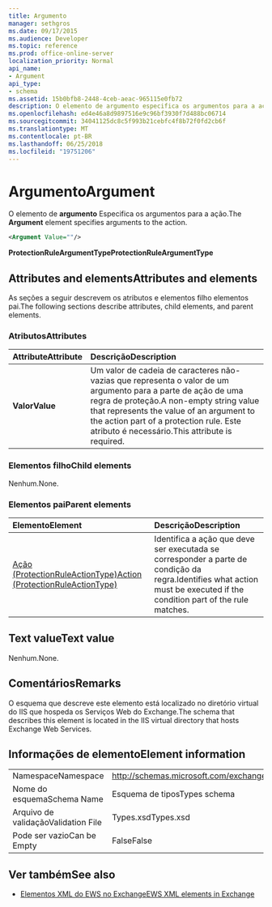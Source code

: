 ```yaml
---
title: Argumento
manager: sethgros
ms.date: 09/17/2015
ms.audience: Developer
ms.topic: reference
ms.prod: office-online-server
localization_priority: Normal
api_name:
- Argument
api_type:
- schema
ms.assetid: 15b0bfb8-2448-4ceb-aeac-965115e0fb72
description: O elemento de argumento especifica os argumentos para a ação.
ms.openlocfilehash: ed4e46a8d9897516e9c96bf3930f7d488bc06714
ms.sourcegitcommit: 34041125dc8c5f993b21cebfc4f8b72f0fd2cb6f
ms.translationtype: MT
ms.contentlocale: pt-BR
ms.lasthandoff: 06/25/2018
ms.locfileid: "19751206"
---
```

# <a name="argument"></a><span data-ttu-id="7ef05-103">Argumento</span><span class="sxs-lookup"><span data-stu-id="7ef05-103">Argument</span></span>

<span data-ttu-id="7ef05-104">O elemento de **argumento** Especifica os argumentos para a ação.</span><span class="sxs-lookup"><span data-stu-id="7ef05-104">The **Argument** element specifies arguments to the action.</span></span> 
  
```xml
<Argument Value=""/>
```

 <span data-ttu-id="7ef05-105">**ProtectionRuleArgumentType**</span><span class="sxs-lookup"><span data-stu-id="7ef05-105">**ProtectionRuleArgumentType**</span></span>
## <a name="attributes-and-elements"></a><span data-ttu-id="7ef05-106">Attributes and elements</span><span class="sxs-lookup"><span data-stu-id="7ef05-106">Attributes and elements</span></span>

<span data-ttu-id="7ef05-107">As seções a seguir descrevem os atributos e elementos filho elementos pai.</span><span class="sxs-lookup"><span data-stu-id="7ef05-107">The following sections describe attributes, child elements, and parent elements.</span></span>
  
### <a name="attributes"></a><span data-ttu-id="7ef05-108">Atributos</span><span class="sxs-lookup"><span data-stu-id="7ef05-108">Attributes</span></span>

|<span data-ttu-id="7ef05-109">**Attribute**</span><span class="sxs-lookup"><span data-stu-id="7ef05-109">**Attribute**</span></span>|<span data-ttu-id="7ef05-110">**Descrição**</span><span class="sxs-lookup"><span data-stu-id="7ef05-110">**Description**</span></span>|
|:-----|:-----|
|<span data-ttu-id="7ef05-111">**Valor**</span><span class="sxs-lookup"><span data-stu-id="7ef05-111">**Value**</span></span> <br/> |<span data-ttu-id="7ef05-112">Um valor de cadeia de caracteres não-vazias que representa o valor de um argumento para a parte de ação de uma regra de proteção.</span><span class="sxs-lookup"><span data-stu-id="7ef05-112">A non-empty string value that represents the value of an argument to the action part of a protection rule.</span></span> <span data-ttu-id="7ef05-113">Este atributo é necessário.</span><span class="sxs-lookup"><span data-stu-id="7ef05-113">This attribute is required.</span></span>  <br/> |
   
### <a name="child-elements"></a><span data-ttu-id="7ef05-114">Elementos filho</span><span class="sxs-lookup"><span data-stu-id="7ef05-114">Child elements</span></span>

<span data-ttu-id="7ef05-115">Nenhum.</span><span class="sxs-lookup"><span data-stu-id="7ef05-115">None.</span></span>
  
### <a name="parent-elements"></a><span data-ttu-id="7ef05-116">Elementos pai</span><span class="sxs-lookup"><span data-stu-id="7ef05-116">Parent elements</span></span>

|<span data-ttu-id="7ef05-117">**Elemento**</span><span class="sxs-lookup"><span data-stu-id="7ef05-117">**Element**</span></span>|<span data-ttu-id="7ef05-118">**Descrição**</span><span class="sxs-lookup"><span data-stu-id="7ef05-118">**Description**</span></span>|
|:-----|:-----|
|[<span data-ttu-id="7ef05-119">Ação (ProtectionRuleActionType)</span><span class="sxs-lookup"><span data-stu-id="7ef05-119">Action (ProtectionRuleActionType)</span></span>](action-protectionruleactiontype.md) <br/> |<span data-ttu-id="7ef05-120">Identifica a ação que deve ser executada se corresponder a parte de condição da regra.</span><span class="sxs-lookup"><span data-stu-id="7ef05-120">Identifies what action must be executed if the condition part of the rule matches.</span></span>  <br/> |
   
## <a name="text-value"></a><span data-ttu-id="7ef05-121">Text value</span><span class="sxs-lookup"><span data-stu-id="7ef05-121">Text value</span></span>

<span data-ttu-id="7ef05-122">Nenhum.</span><span class="sxs-lookup"><span data-stu-id="7ef05-122">None.</span></span>
  
## <a name="remarks"></a><span data-ttu-id="7ef05-123">Comentários</span><span class="sxs-lookup"><span data-stu-id="7ef05-123">Remarks</span></span>

<span data-ttu-id="7ef05-124">O esquema que descreve este elemento está localizado no diretório virtual do IIS que hospeda os Serviços Web do Exchange.</span><span class="sxs-lookup"><span data-stu-id="7ef05-124">The schema that describes this element is located in the IIS virtual directory that hosts Exchange Web Services.</span></span>
  
## <a name="element-information"></a><span data-ttu-id="7ef05-125">Informações de elemento</span><span class="sxs-lookup"><span data-stu-id="7ef05-125">Element information</span></span>

|||
|:-----|:-----|
|<span data-ttu-id="7ef05-126">Namespace</span><span class="sxs-lookup"><span data-stu-id="7ef05-126">Namespace</span></span>  <br/> |http://schemas.microsoft.com/exchange/services/2006/types  <br/> |
|<span data-ttu-id="7ef05-127">Nome do esquema</span><span class="sxs-lookup"><span data-stu-id="7ef05-127">Schema Name</span></span>  <br/> |<span data-ttu-id="7ef05-128">Esquema de tipos</span><span class="sxs-lookup"><span data-stu-id="7ef05-128">Types schema</span></span>  <br/> |
|<span data-ttu-id="7ef05-129">Arquivo de validação</span><span class="sxs-lookup"><span data-stu-id="7ef05-129">Validation File</span></span>  <br/> |<span data-ttu-id="7ef05-130">Types.xsd</span><span class="sxs-lookup"><span data-stu-id="7ef05-130">Types.xsd</span></span>  <br/> |
|<span data-ttu-id="7ef05-131">Pode ser vazio</span><span class="sxs-lookup"><span data-stu-id="7ef05-131">Can be Empty</span></span>  <br/> |<span data-ttu-id="7ef05-132">False</span><span class="sxs-lookup"><span data-stu-id="7ef05-132">False</span></span>  <br/> |
   
## <a name="see-also"></a><span data-ttu-id="7ef05-133">Ver também</span><span class="sxs-lookup"><span data-stu-id="7ef05-133">See also</span></span>

- [<span data-ttu-id="7ef05-134">Elementos XML do EWS no Exchange</span><span class="sxs-lookup"><span data-stu-id="7ef05-134">EWS XML elements in Exchange</span></span>](ews-xml-elements-in-exchange.md)

